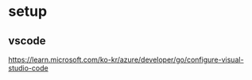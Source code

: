 # setup

## vscode
https://learn.microsoft.com/ko-kr/azure/developer/go/configure-visual-studio-code
